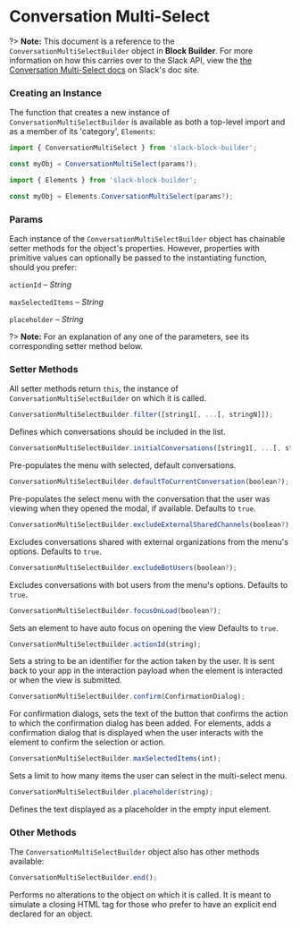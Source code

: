 # Conversation Multi-Select

?> **Note:** This document is a reference to the `ConversationMultiSelectBuilder` object in **Block Builder**. For more information on how this carries over to the Slack API, view the [the Conversation Multi-Select docs](https:&#x2F;&#x2F;api.slack.com&#x2F;reference&#x2F;block-kit&#x2F;block-elements#conversation_multi_select) on Slack's doc site.

### Creating an Instance 

The function that creates a new instance of `ConversationMultiSelectBuilder` is available as both a top-level import and as a member of its 'category', `Elements`:

```javascript
import { ConversationMultiSelect } from 'slack-block-builder';

const myObj = ConversationMultiSelect(params?);

```

```javascript
import { Elements } from 'slack-block-builder';

const myObj = Elements.ConversationMultiSelect(params?);
```

### Params

Each instance of the `ConversationMultiSelectBuilder` object has chainable setter methods for the object's properties. However, properties with primitive values can optionally be passed to the instantiating function, should you prefer:

`actionId` – *String*

`maxSelectedItems` – *String*

`placeholder` – *String*


?> **Note:** For an explanation of any one of the parameters, see its corresponding setter method below.

### Setter Methods

All setter methods return `this`, the instance of `ConversationMultiSelectBuilder` on which it is called.

```javascript
ConversationMultiSelectBuilder.filter([string1[, ...[, stringN]]);
```

Defines which conversations should be included in the list. 
```javascript
ConversationMultiSelectBuilder.initialConversations([string1[, ...[, stringN]]);
```

Pre-populates the menu with selected, default conversations. 
```javascript
ConversationMultiSelectBuilder.defaultToCurrentConversation(boolean?);
```

Pre-populates the select menu with the conversation that the user was viewing when they opened the modal, if available. Defaults to `true`.
```javascript
ConversationMultiSelectBuilder.excludeExternalSharedChannels(boolean?);
```

Excludes conversations shared with external organizations from the menu's options. Defaults to `true`.
```javascript
ConversationMultiSelectBuilder.excludeBotUsers(boolean?);
```

Excludes conversations with bot users from the menu's options. Defaults to `true`.
```javascript
ConversationMultiSelectBuilder.focusOnLoad(boolean?);
```

Sets an element to have auto focus on opening the view Defaults to `true`.
```javascript
ConversationMultiSelectBuilder.actionId(string);
```

Sets a string to be an identifier for the action taken by the user. It is sent back to your app in the interaction payload when the element is interacted or when the view is submitted. 
```javascript
ConversationMultiSelectBuilder.confirm(ConfirmationDialog);
```

For confirmation dialogs, sets the text of the button that confirms the action to which the confirmation dialog has been added. For elements, adds a confirmation dialog that is displayed when the user interacts with the element to confirm the selection or action. 
```javascript
ConversationMultiSelectBuilder.maxSelectedItems(int);
```

Sets a limit to how many items the user can select in the multi-select menu. 
```javascript
ConversationMultiSelectBuilder.placeholder(string);
```

Defines the text displayed as a placeholder in the empty input element. 

### Other Methods

The `ConversationMultiSelectBuilder` object also has other methods available:

```javascript
ConversationMultiSelectBuilder.end();
```

Performs no alterations to the object on which it is called. It is meant to simulate a closing HTML tag for those who prefer to have an explicit end declared for an object. 
